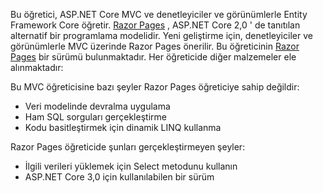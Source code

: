 Bu öğretici, ASP.NET Core MVC ve denetleyiciler ve görünümlerle Entity Framework Core öğretir. [Razor Pages](xref:razor-pages/index) , ASP.NET Core 2,0 ' de tanıtılan alternatif bir programlama modelidir. Yeni geliştirme için, denetleyiciler ve görünümlerle MVC üzerinde Razor Pages önerilir. Bu öğreticinin [Razor Pages](xref:data/ef-rp/intro) bir sürümü bulunmaktadır. Her öğreticide diğer malzemeler ele alınmaktadır:

Bu MVC öğreticisine bazı şeyler Razor Pages öğreticiye sahip değildir:

* Veri modelinde devralma uygulama
* Ham SQL sorguları gerçekleştirme
* Kodu basitleştirmek için dinamik LINQ kullanma
 
Razor Pages öğreticide şunları gerçekleştirmeyen şeyler:

* İlgili verileri yüklemek için Select metodunu kullanın
* ASP.NET Core 3,0 için kullanılabilen bir sürüm
